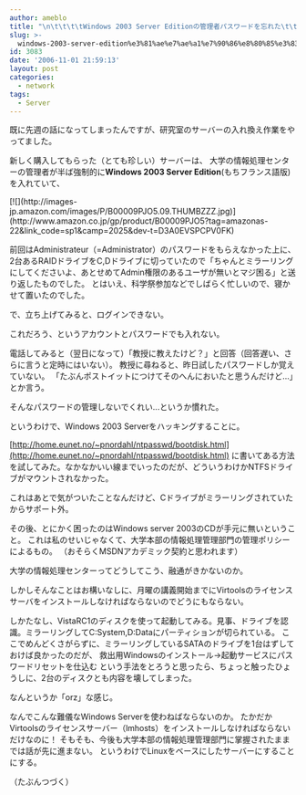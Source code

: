```yaml
---
author: ameblo
title: "\n\t\t\t\tWindows 2003 Server Editionの管理者パスワードを忘れた\t\t"
slug: >-
  windows-2003-server-edition%e3%81%ae%e7%ae%a1%e7%90%86%e8%80%85%e3%83%91%e3%82%b9%e3%83%af%e3%83%bc%e3%83%89%e3%82%92%e5%bf%98%e3%82%8c%e3%81%9f
id: 3083
date: '2006-11-01 21:59:13'
layout: post
categories:
  - network
tags:
  - Server
---
```


既に先週の話になってしまったんですが、研究室のサーバーの入れ換え作業をやってました。

新しく購入してもらった（とても珍しい）サーバーは、 大学の情報処理センターの管理者が半ば強制的に**Windows 2003 Server Edition**(もちフランス語版)を入れていて、

<dl>

<dt>[![](http://images-jp.amazon.com/images/P/B00009PJO5.09.THUMBZZZ.jpg)](http://www.amazon.co.jp/gp/product/B00009PJO5?tag=amazonas-22&link_code=sp1&camp=2025&dev-t=D3A0EVSPCPV0FK)</dt>

前回はAdministrateur（=Administrator）のパスワードをもらえなかった上に、2台あるRAIDドライブをC,Dドライブに切っていたので「ちゃんとミラーリングにしてくださいよ、あとせめてAdmin権限のあるユーザが無いとマジ困る」と送り返したものでした。 とはいえ、科学祭参加などでしばらく忙しいので、寝かせて置いたのでした。

で、立ち上げてみると、ログインできない。

これだろう、というアカウントとパスワードでも入れない。

電話してみると（翌日になって）「教授に教えたけど？」と回答（回答遅い、さらに言うと定時にはいない）。 教授に尋ねると、昨日試したパスワードしか覚えていない。 「たぶんポストイットにつけてそのへんにおいたと思うんだけど...」とか言う。

そんなパスワードの管理しないでくれい...というか慣れた。

というわけで、Windows 2003 Serverをハッキングすることに。

[http://home.eunet.no/~pnordahl/ntpasswd/bootdisk.html](http://home.eunet.no/~pnordahl/ntpasswd/bootdisk.html) に書いてある方法を試してみた。なかなかいい線までいったのだが、どういうわけかNTFSドライブがマウントされなかった。

これはあとで気がついたことなんだけど、Cドライブがミラーリングされていたからサポート外。

その後、とにかく困ったのはWindows server 2003のCDが手元に無いということ。 これは私のせいじゃなくて、大学本部の情報処理管理部門の管理ポリシーによるもの。 （おそらくMSDNアカデミック契約と思われます）

大学の情報処理センターってどうしてこう、融通がきかないのか。

しかしそんなことはお構いなしに、月曜の講義開始までにVirtoolsのライセンスサーバをインストールしなければならないのでどうにもならない。

しかたなし、VistaRC1のディスクを使って起動してみる。見事、ドライブを認識。ミラーリングしてC:System,D:Dataにパーティションが切られている。 ここでめんどくさがらずに、ミラーリングしているSATAのドライブを1台はずしておけば良かったのだが、 救出用Windowsのインストール→起動サービスにパスワードリセットを仕込む という手法をとろうと思ったら、ちょっと触ったひょうしに、2台のディスクとも内容を壊してしまった。

なんというか「orz」な感じ。

なんでこんな難儀なWindows Serverを使わねばならないのか。 たかだかVirtoolsのライセンスサーバー（lmhosts）をインストールしなければならないだけなのに！ そもそも、今後も大学本部の情報処理管理部門に掌握されたままでは話が先に進まない。 というわけでLinuxをベースにしたサーバーにすることにする。

（たぶんつづく）

</dl>